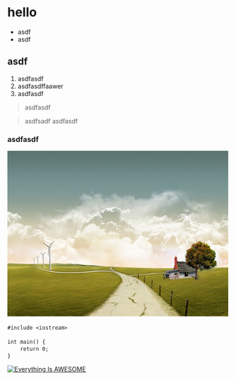 # hello
* asdf
* asdf

## asdf
1. asdfasdf
2. asdfasdffaawer
3. asdfasdf
> asdfasdf

> asdfsadf
> asdfasdf


### asdfasdf
![pic](https://raw.githubusercontent.com/davidpypysp/cpp-works/master/view.jpg)


```
#include <iostream>

int main() {
    return 0;
}

```

[![Everything Is AWESOME](https://img.youtube.com/vi/_0l15gcmXrc/0.jpg)](https://www.youtube.com/watch?v=_0l15gcmXrc "Everything Is AWESOME")